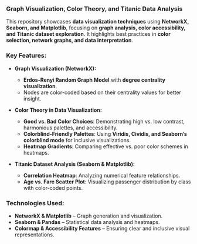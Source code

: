 ### **Graph Visualization, Color Theory, and Titanic Data Analysis**  

This repository showcases **data visualization techniques** using **NetworkX, Seaborn, and Matplotlib**, focusing on **graph analysis, color accessibility, and Titanic dataset exploration**. It highlights best practices in **color selection, network graphs, and data interpretation**.  

### **Key Features:**  
- **Graph Visualization (NetworkX):**  
  - **Erdos-Renyi Random Graph Model** with **degree centrality visualization**.  
  - Nodes are color-coded based on their centrality values for better insight.  

- **Color Theory in Data Visualization:**  
  - **Good vs. Bad Color Choices**: Demonstrating high vs. low contrast, harmonious palettes, and accessibility.  
  - **Colorblind-Friendly Palettes**: Using **Viridis, Cividis, and Seaborn’s colorblind mode** for inclusive visualizations.  
  - **Heatmap Gradients**: Comparing effective vs. poor color schemes in heatmaps.  

- **Titanic Dataset Analysis (Seaborn & Matplotlib):**  
  - **Correlation Heatmap**: Analyzing numerical feature relationships.  
  - **Age vs. Fare Scatter Plot**: Visualizing passenger distribution by class with color-coded points.  

### **Technologies Used:**  
- **NetworkX & Matplotlib** – Graph generation and visualization.  
- **Seaborn & Pandas** – Statistical data analysis and heatmaps.  
- **Colormap & Accessibility Features** – Ensuring clear and inclusive visual representations.  
